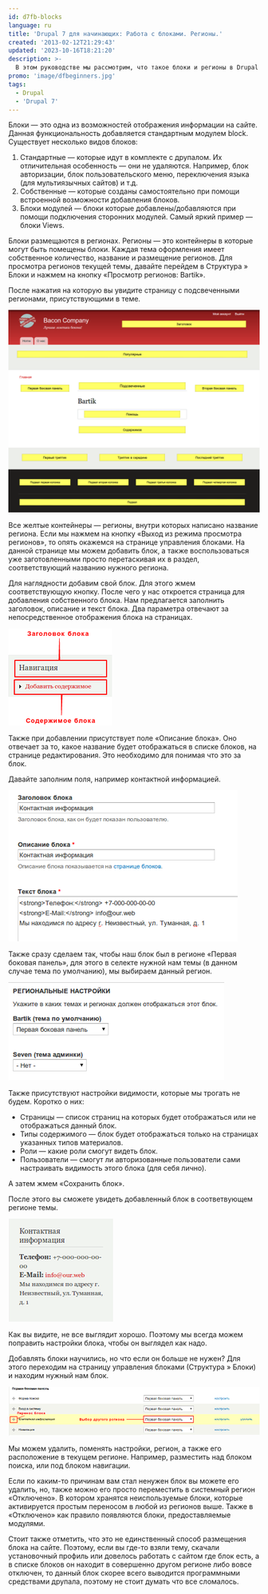 ```yaml
---
id: d7fb-blocks
language: ru
title: 'Drupal 7 для начинающих: Работа с блоками. Регионы.'
created: '2013-02-12T21:29:43'
updated: '2023-10-16T18:21:20'
description: >-
  В этом руководстве мы рассмотрим, что такое блоки и регионы в Drupal 7.
promo: 'image/dfbeginners.jpg'
tags:
  - Drupal
  - 'Drupal 7'
---
```


Блоки — это одна из возможностей отображения информации на сайте. Данная
функциональность добавляется стандартным модулем block. Существует несколько
видов блоков:

1. Стандартные — которые идут в комплекте с друпалом. Их отличительная
   особенность — они не удаляются. Например, блок авторизации, блок
   пользовательского меню, переключения языка (для мультиязычных сайтов) и т.д.
2. Собственные — которые созданы самостоятельно при помощи встроенной
   возможности добавления блоков.
3. Блоки модулей — блоки которые добавлены/добавляются при помощи подключения
   сторонних модулей. Самый яркий пример — блоки Views.

Блоки размещаются в регионах. Регионы — это контейнеры в которые могут быть
помещены блоки. Каждая тема оформления имеет собственное количество, название и
размещение регионов. Для просмотра регионов текущей темы, давайте перейдем в
Структура » Блоки и нажмем на кнопку «Просмотр регионов: Bartik».

После нажатия на которую вы увидите страницу с подсвеченными регионами,
присутствующими в теме.

![Регионы.](image/1.png)

Все желтые контейнеры — регионы, внутри которых написано название региона. Если
мы нажмем на кнопку «Выход из режима просмотра регионов», то опять окажемся на
странице управления блоками. На данной странице мы можем добавить блок, а также
воспользоваться уже заготовленными просто перетаскивая их в раздел,
соответствующий названию нужного региона.

Для наглядности добавим свой блок. Для этого жмем соответствующую кнопку. После
чего у нас откроется страница для добавления собственного блока. Нам
предлагается заполнить заголовок, описание и текст блока. Два параметра отвечают
за непосредственное отображения блока на страницах.

![Структура блока.](image/2.png)

Также при добавлении присутствует поле «Описание блока». Оно отвечает за то,
какое название будет отображаться в списке блоков, на странице редактирования.
Это необходимо для понимая что это за блок.

Давайте заполним поля, например контактной информацией.

![Добавление блока.](image/3.png)

Также сразу сделаем так, чтобы наш блок был в регионе «Первая боковая панель»,
для этого в селекте нужной нам темы (в данном случае тема по умолчанию), мы
выбираем данный регион.

![Выбор региона.](image/4.png)

Также присутствуют настройки видимости, которые мы трогать не будем. Коротко о
них:

- Страницы — список страниц на которых будет отображаться или не отображаться
  данный блок.
- Типы содержимого — блок будет отображаться только на страницах указанных типов
  материалов.
- Роли — какие роли смогут видеть блок.
- Пользователи — смогут ли авторизованные пользователи сами настраивать
  видимость этого блока (для себя лично).

А затем жмем «Сохранить блок».

После этого вы сможете увидеть добавленный блок в соответвующем регионе темы.

![Результат.](image/5.png)

Как вы видите, не все выглядит хорошо. Поэтому мы всегда можем поправить
настройки блока, чтобы он выглядел как надо.

Добавлять блоки научились, но что если он больше не нужен? Для этого переходим
на страницу управления блоками (Структура » Блоки) и находим нужный нам блок.

![Управление блоком.](image/6.png)

Мы можем удалить, поменять настройки, регион, а также его расположение в текущем
регионе. Например, разместить над блоком поиска, или под блоком навигации.

Если по каким-то причинам вам стал ненужен блок вы можете его удалить, но, также
можно его просто переместить в системный регион «Отключено». В котором хранятся
неиспользуемые блоки, которые активируется простым переносом в любой из регионов
выше. Также в «Отключено» как правило появляются блоки, предоставляемые
модулями.

Стоит также отметить, что это не единственный способ размещения блока на сайте.
Поэтому, если вы где-то взяли тему, скачали установочный профиль или довелось
работать с сайтом где блок есть, а в списке блоков он находит в совершенно
другом регионе либо вовсе отключен, то данный блок скорее всего выводится
программными средствами друпала, поэтому не стоит думать что все сломалось.
